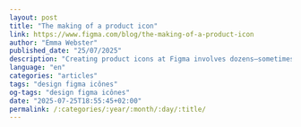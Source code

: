 ```yaml
---
layout: post
title: "The making of a product icon"
link: https://www.figma.com/blog/the-making-of-a-product-icon
author: "Emma Webster"
published_date: "25/07/2025"
description: "Creating product icons at Figma involves dozens—sometimes hundreds—of iterations. Product Designer Tim Van Damme shares his thoughtful approach to icon design and the creative exploration that shapes each final result."
language: "en"
categories: "articles"
tags: "design figma icônes"
og-tags: "design figma icônes"
date: "2025-07-25T18:55:45+02:00"
permalink: /:categories/:year/:month/:day/:title/
---
```

